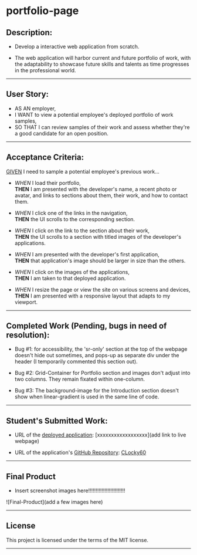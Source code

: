 # portfolio-page

## Description:

- Develop a interactive web application from scratch.

- The web application will harbor current and future portfolio of work, with the adaptability to showcase future skills and talents as time progresses in the professional world.

---

## User Story:

- AS AN employer,
- I WANT to view a potential employee's deployed portfolio of work samples,
- SO THAT I can review samples of their work and assess whether they're a good candidate for an open position.

---

## Acceptance Criteria:

<u>GIVEN</u> I need to sample a potential employee's previous work...

- <i>WHEN</i> I load their portfolio,
  <br><b>THEN</b> I am presented with the developer's name, a recent photo or avatar, and links to sections about them, their work, and how to contact them.

- <i>WHEN</i> I click one of the links in the navigation,
  <br><b>THEN</b> the UI scrolls to the corresponding section.

- <i>WHEN</i> I click on the link to the section about their work,
  <br><b>THEN</b> the UI scrolls to a section with titled images of the developer's applications.

- <i>WHEN</i> I am presented with the developer's first application,
  <br><b>THEN</b> that application's image should be larger in size than the others.

- <i>WHEN</i> I click on the images of the applications,
  <br><b>THEN</b> I am taken to that deployed application.

- <i>WHEN</i> I resize the page or view the site on various screens and devices,
  <br><b>THEN</b> I am presented with a responsive layout that adapts to my viewport.

---

## Completed Work (Pending, bugs in need of resolution):

- Bug #1: for accessibility, the 'sr-only' section at the top of the webpage doesn't hide out sometimes, and pops-up as separate div under the header (I temporarily commented this section out).

- Bug #2: Grid-Container for Portfolio section and images don't adjust into two columns. They remain fixated within one-column.

- Bug #3: The background-image for the Introduction section doesn't show when linear-gradient is used in the same line of code.

---

## Student's Submitted Work:

- URL of the <u>deployed application</u>: [xxxxxxxxxxxxxxxxxx](add link to live webpage)

- URL of the application's <u>GitHub Repository</u>: [CLocky60](#)

---

## Final Product

- Insert screenshot images here!!!!!!!!!!!!!!!!!!!!!!!!!

![Final-Product](add a few images here)

---

## License

This project is licensed under the terms of the MIT license.

---
